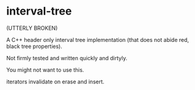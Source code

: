 # interval-tree
(UTTERLY BROKEN)

A C++ header only interval tree implementation (that does not abide red, black tree properties).

Not firmly tested and written quickly and dirtyly.

You might not want to use this.

iterators invalidate on erase and insert.
